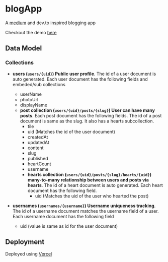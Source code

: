 # blogApp

A [medium](https://medium.com) and dev.to inspired blogging app

Checkout the demo [here](https://bloggy-eta.vercel.app/)

## Data Model

### Collections

- **users (`users/{uid}`) Public user profile**. The id of a user document is auto generated. Each user document has the following fields and embeded/sub collections
  - userName
  - photoUrl
  - displayName
  - **post collection (`users/{uid}/posts/{slug}`) User can have many posts**. Each post document has the following fields. The id of a post document is same as the slug. It also has a hearts subcollection.
    - tile
    - uid (Matches the id of the user document)
    - createdAt
    - updatedAt
    - content
    - slug
    - published
    - heartCount
    - username
    - **hearts collection (`users/{uid}/posts/{slug}/hearts/{uid}`) many-to-many relationship between users and posts via hearts**. The id of a heart document is auto generated. Each heart document has the following field.
      - uid (Matches the uid of the user who hearted the post)

- **usernames (`usernames/{username}`) Username uniqueness tracking**. The id of a username document matches the username field of a user. Each username document has the following field
  - uid (value is same as id for the user document)

## Deployment

Deployed using [Vercel](https://vercel.com/)
